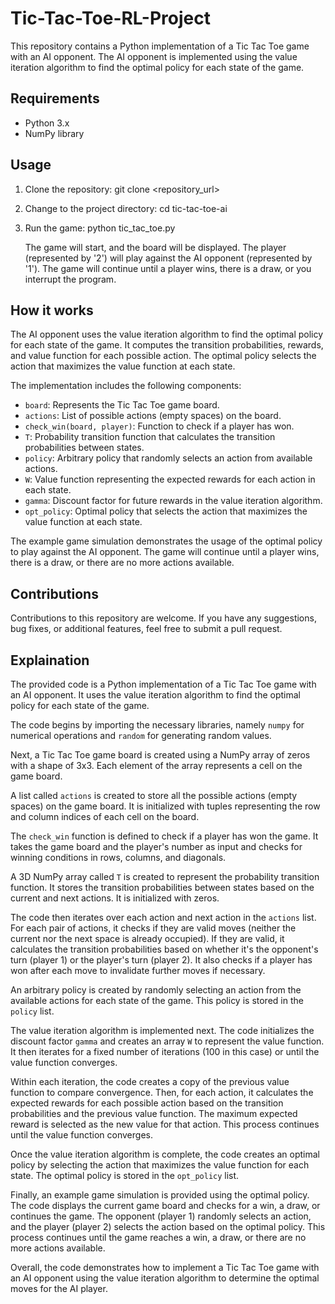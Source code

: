 # Tic-Tac-Toe-RL-Project

This repository contains a Python implementation of a Tic Tac Toe game with an AI opponent. The AI opponent is implemented using the value iteration algorithm to find the optimal policy for each state of the game.

## Requirements

- Python 3.x
- NumPy library

## Usage

1. Clone the repository:
   git clone <repository_url>

2. Change to the project directory:
   cd tic-tac-toe-ai

3. Run the game:
   python tic_tac_toe.py

   The game will start, and the board will be displayed. The player (represented by '2') will play against the AI opponent (represented by '1'). The game will continue until a player wins, there is a draw, or you interrupt the program.

## How it works

The AI opponent uses the value iteration algorithm to find the optimal policy for each state of the game. It computes the transition probabilities, rewards, and value function for each possible action. The optimal policy selects the action that maximizes the value function at each state.

The implementation includes the following components:

- `board`: Represents the Tic Tac Toe game board.
- `actions`: List of possible actions (empty spaces) on the board.
- `check_win(board, player)`: Function to check if a player has won.
- `T`: Probability transition function that calculates the transition probabilities between states.
- `policy`: Arbitrary policy that randomly selects an action from available actions.
- `W`: Value function representing the expected rewards for each action in each state.
- `gamma`: Discount factor for future rewards in the value iteration algorithm.
- `opt_policy`: Optimal policy that selects the action that maximizes the value function at each state.

The example game simulation demonstrates the usage of the optimal policy to play against the AI opponent. The game will continue until a player wins, there is a draw, or there are no more actions available.

## Contributions

Contributions to this repository are welcome. If you have any suggestions, bug fixes, or additional features, feel free to submit a pull request.

## Explaination

The provided code is a Python implementation of a Tic Tac Toe game with an AI opponent. It uses the value iteration algorithm to find the optimal policy for each state of the game.

The code begins by importing the necessary libraries, namely `numpy` for numerical operations and `random` for generating random values.

Next, a Tic Tac Toe game board is created using a NumPy array of zeros with a shape of 3x3. Each element of the array represents a cell on the game board.

A list called `actions` is created to store all the possible actions (empty spaces) on the game board. It is initialized with tuples representing the row and column indices of each cell on the board.

The `check_win` function is defined to check if a player has won the game. It takes the game board and the player's number as input and checks for winning conditions in rows, columns, and diagonals.

A 3D NumPy array called `T` is created to represent the probability transition function. It stores the transition probabilities between states based on the current and next actions. It is initialized with zeros.

The code then iterates over each action and next action in the `actions` list. For each pair of actions, it checks if they are valid moves (neither the current nor the next space is already occupied). If they are valid, it calculates the transition probabilities based on whether it's the opponent's turn (player 1) or the player's turn (player 2). It also checks if a player has won after each move to invalidate further moves if necessary.

An arbitrary policy is created by randomly selecting an action from the available actions for each state of the game. This policy is stored in the `policy` list.

The value iteration algorithm is implemented next. The code initializes the discount factor `gamma` and creates an array `W` to represent the value function. It then iterates for a fixed number of iterations (100 in this case) or until the value function converges.

Within each iteration, the code creates a copy of the previous value function to compare convergence. Then, for each action, it calculates the expected rewards for each possible action based on the transition probabilities and the previous value function. The maximum expected reward is selected as the new value for that action. This process continues until the value function converges.

Once the value iteration algorithm is complete, the code creates an optimal policy by selecting the action that maximizes the value function for each state. The optimal policy is stored in the `opt_policy` list.

Finally, an example game simulation is provided using the optimal policy. The code displays the current game board and checks for a win, a draw, or continues the game. The opponent (player 1) randomly selects an action, and the player (player 2) selects the action based on the optimal policy. This process continues until the game reaches a win, a draw, or there are no more actions available.

Overall, the code demonstrates how to implement a Tic Tac Toe game with an AI opponent using the value iteration algorithm to determine the optimal moves for the AI player.
